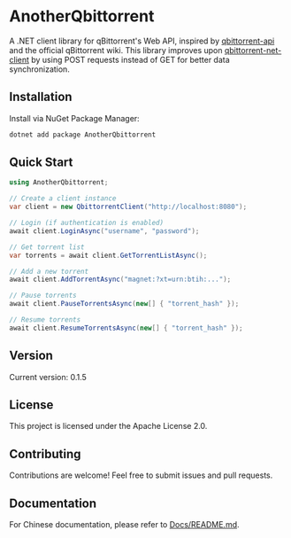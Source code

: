# AnotherQbittorrent

A .NET client library for qBittorrent's Web API, inspired by [qbittorrent-api](https://github.com/rmartin16/qbittorrent-api) and the official qBittorrent wiki. This library improves upon [qbittorrent-net-client](https://github.com/fedarovich/qbittorrent-net-client) by using POST requests instead of GET for better data synchronization.

## Installation

Install via NuGet Package Manager:

```bash
dotnet add package AnotherQbittorrent
```

## Quick Start

```csharp
using AnotherQbittorrent;

// Create a client instance
var client = new QbittorrentClient("http://localhost:8080");

// Login (if authentication is enabled)
await client.LoginAsync("username", "password");

// Get torrent list
var torrents = await client.GetTorrentListAsync();

// Add a new torrent
await client.AddTorrentAsync("magnet:?xt=urn:btih:...");

// Pause torrents
await client.PauseTorrentsAsync(new[] { "torrent_hash" });

// Resume torrents
await client.ResumeTorrentsAsync(new[] { "torrent_hash" });
```

## Version

Current version: 0.1.5

## License

This project is licensed under the Apache License 2.0.

## Contributing

Contributions are welcome! Feel free to submit issues and pull requests.

## Documentation

For Chinese documentation, please refer to [Docs/README.md](Docs/README.md).